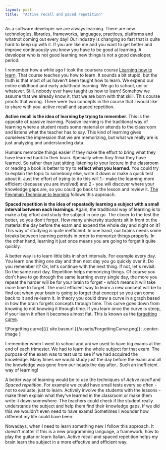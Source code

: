 ```yaml
---
layout: post
title:  "Active recall and paced repetition"
---
```


As a software developer we are always learning. There are new technologies, libraries, frameworks, languages, practices, platforms and whatnot coming out every day! Our industry is changing so fast that is quite hard to keep up with it.
If you are like me and you want to get better and improve continuously you know you have to be good at learning. A developer who is not good learning new things is not a good developer, period.

I remember how a while ago I took the coursera course [Learning how to learn](https://www.coursera.org/learn/learning-how-to-learn). That course teaches you how to learn. It sounds a bit stupid, but the truth is that most of us haven't been taught how to learn. We expend our entire childhood and early adulthood learning. We go to school, uni or whatever. Still, nobody ever have taught us how to learn! Somehow we assume that we already know it, that we are born with that skill. This course proofs that wrong. There were two concepts in the course that I would like to share with you: active recall and spaced repetition.

**Active recall is the idea of learning by trying to remember**. This is the opposite of passive learning. Passive learning is the traditional way of learning where a student reads some material or attends to the classroom and listens what the teacher has to say. This kind of learning gives ourselves the impression that we are memorizing, but what we really are is just analyzing and understanding data.

Humans memorize things easier if they make the effort to bring what they have learned back to their brain. Specially when *they think* they have learned. So rather than just sitting listening to your lecture in the classroom or reading a book is better to try to **reflect what you learned**. You could try to explain the topic to somebody else, write it down or make a quick test about it. Just the effort of trying to do this will 1.- make the learning more efficient (because you are involved) and 2.- you will discover where your knowledge gaps are, so you could go back to the lesson and review it. [The Feynman Technique to learning](https://www.farnamstreetblog.com/2012/04/learn-anything-faster-with-the-feynman-technique/) follows this approach.

**Spaced repetition is the idea of repeatedly learning a subject with a small interval between each learnings**. Again, the traditional way of learning is to make a big effort and study the subject in one go. The closer to the test the better, so you don't forget. How many university students sit in front ot the material the day before the exam and expend the whole day and night on it? This way of studying is quite inefficient. In one hand, our brains needs some breaks between learning periods in order to memorize things properly. In the other hand, learning it just once means you are going to forget it quite quickly.

A better way is to learn little bits in short intervals. For example every day. You learn one thing one day and then next day you go quickly over it. Do you remember it? Ok, let's continue with the next thing. If not, let's revisit. Do the same next day. Repetition helps memorizing things. Of course you don't have to go through the same learning every single day, the more you repeat the harder will be for your brain to forget - which means it will take more time to forget. The most efficient way to learn a new concept will be to find out when your brain is going to forget that concept so you can come back to it and re-learn it. In theory you could draw a curve in a graph based in how the brain forgets concepts through time. This curve goes down from knowing to not knowing it through time. If you learn once the curve is steep, if your learn it often it becomes almost flat. This is known as the [forgetting curve](https://en.wikipedia.org/wiki/Forgetting_curve).

![Forgetting curve]({{ site.baseurl }}/assets/ForgettingCurve.png){: .center-image }

I remember when I went to school and uni we used to have big exams at the end of each trimester. We had to learn the whole subject for that exam. The purpose of the exam was to test us to see if we had acquired the knowledge. Many times we would study just the day before the exam and all the knowledge was gone from our heads the day after.. Such an inefficient way of learning! 

A better way of learning would be to use the techniques of *Active recall* and *Spaced repetition*. For example we could have small tests every so often - not to evaluate, just to learn. Actively involve the students with the lessons - make them explain what they've learned in the classroom or make them write it down somewhere. The teachers could check if the student really understands the subject and help them find their knowledge gaps. If we did this we wouldn't even need to have exams! Sometimes I wounder how different my life could have been.

Nowadays, when I need to learn something new I follow this approach. It doesn't matter if this is a new programming language, a framework, how to play the guitar or learn Italian. Active recall and spaced repetition helps my brain learn the subject in a more effective and efficient way. 